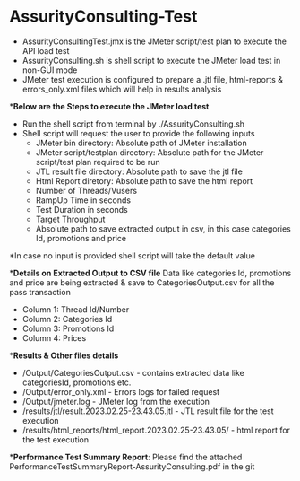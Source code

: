 # AssurityConsulting-Test

* AssurityConsultingTest.jmx is the JMeter script/test plan to execute the API load test
* AssurityConsulting.sh is shell script to execute the JMeter load test in non-GUI mode
* JMeter test execution is configured to prepare a .jtl file, html-reports & errors_only.xml files which will help in results analysis


***Below are the Steps to execute the JMeter load test**
* Run the shell script from terminal by ./AssurityConsulting.sh
* Shell script will request the user to provide the following inputs
	- JMeter bin directory: Absolute path of JMeter installation
	- JMeter script/testplan directory: Absolute path for the JMeter script/test plan required to be run
	- JTL result file directory: Absolute path to save the jtl file
	- Html Report diretory: Absolute path to save the html report
	- Number of Threads/Vusers
	- RampUp Time in seconds
	- Test Duration in seconds
	- Target Throughput
	- Absolute path to save extracted output in csv, in this case categories Id, promotions and price

*In case no input is provided shell script will take the default value


***Details on Extracted Output to CSV file**
Data like categories Id, promotions and price are being extracted & save to CategoriesOutput.csv for all the pass transaction
* Column 1: Thread Id/Number
* Column 2: Categories Id
* Column 3: Promotions Id
* Column 4: Prices

***Results & Other files details**
* /Output/CategoriesOutput.csv - contains extracted data like categoriesId, promotions etc.
* /Output/error_only.xml - Errors logs for failed request
* /Output/jmeter.log - JMeter log from the execution
* /results/jtl/result.2023.02.25-23.43.05.jtl - JTL result file for the test execution
* /results/html_reports/html_report.2023.02.25-23.43.05/ - html report for the test execution

***Performance Test Summary Report**: Please find the attached PerformanceTestSummaryReport-AssurityConsulting.pdf in the git
